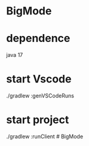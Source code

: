# BigMode
# dependence
java 17
# start Vscode
./gradlew :genVSCodeRuns
# start project
./gradlew :runClient # BigMode
